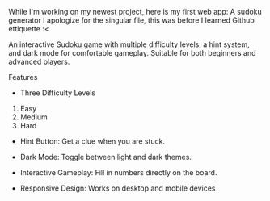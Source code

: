 While I'm working on my newest project, here is my first web app: A sudoku generator
I apologize for the singular file, this was before I learned Github ettiquette :<

An interactive Sudoku game with multiple difficulty levels, a hint system, and dark mode for comfortable gameplay. Suitable for both beginners and advanced players.

Features

- Three Difficulty Levels
1. Easy
2. Medium
3. Hard
- Hint Button: Get a clue when you are stuck.

- Dark Mode: Toggle between light and dark themes.

- Interactive Gameplay: Fill in numbers directly on the board.

- Responsive Design: Works on desktop and mobile devices

  
